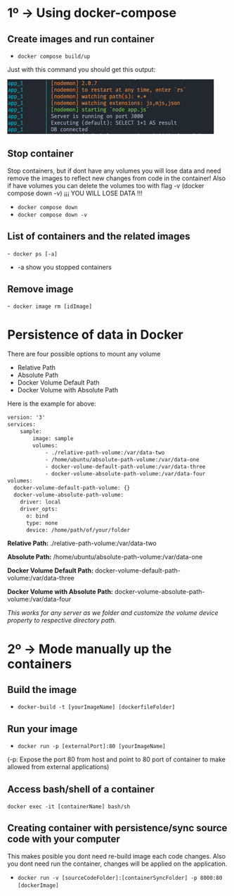 # 1º -> Using docker-compose 
## Create images and run container


- ```docker compose build/up```

Just with this command you should get this output:


![Container/environment is running!](./containerRunnnig.png?raw=true)


## Stop container
Stop containers, but if dont have any volumes you will lose data and need remove the images to reflect new changes from code in the container!
Also if have volumes you can delete the volumes too with flag -v (docker compose down -v) ¡¡¡ YOU WILL LOSE DATA !!!

- ```docker compose down ```
- ```docker compose down -v ```
  
## List of containers and the related images
-``` docker ps [-a]```
  * -a show you stopped containers

## Remove image
-``` docker image rm [idImage]```

# Persistence of data in Docker
There are four possible options to mount any volume

- Relative Path
- Absolute Path
- Docker Volume Default Path
- Docker Volume with Absolute Path
  
Here is the example for above:
```
version: '3'
services:
    sample:
        image: sample
        volumes:
            - ./relative-path-volume:/var/data-two
            - /home/ubuntu/absolute-path-volume:/var/data-one
            - docker-volume-default-path-volume:/var/data-three
            - docker-volume-absolute-path-volume:/var/data-four
volumes:
  docker-volume-default-path-volume: {}
  docker-volume-absolute-path-volume:
    driver: local
    driver_opts:
      o: bind
      type: none
      device: /home/path/of/your/folder

```

**Relative Path:** ./relative-path-volume:/var/data-two

**Absolute Path:** /home/ubuntu/absolute-path-volume:/var/data-one

**Docker Volume Default Path:** docker-volume-default-path-volume:/var/data-three

**Docker Volume with Absolute Path:** docker-volume-absolute-path-volume:/var/data-four

*This works for any server as we folder and customize the volume device property to respective directory path.*


# 2º -> Mode manually up the containers

## Build the image

- ```docker-build -t [yourImageName] [dockerfileFolder]```

  

## Run your image

- ```docker run -p [externalPort]:80 [yourImageName]```

(-p: Expose the port 80 from host and point to 80 port of container to make allowed from external applications)

  

## Access bash/shell of a container

```docker exec -it [containerName] bash/sh```

  

## Creating container with persistence/sync source code with your computer

This makes posible you dont need re-build image each code changes. Also you dont need run the container, changes will be applied on the application.
  

- ```docker run -v [sourceCodeFolder]:[containerSyncFolder] -p 8000:80 [dockerImage]```
